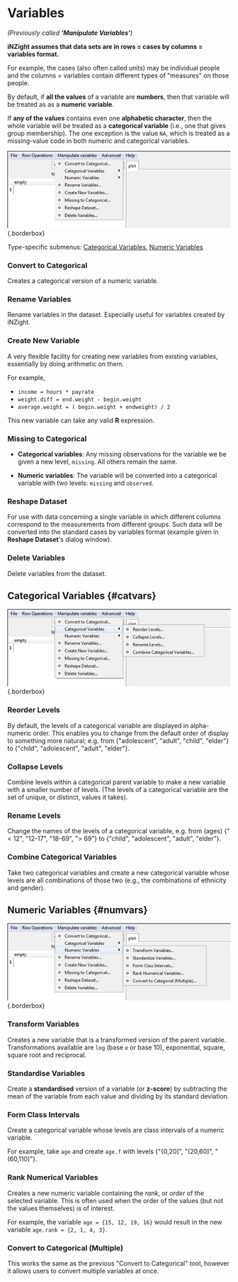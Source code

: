 # Variables
_(Previously called __'Manipulate Variables'__)_

__iNZight assumes that data sets are in rows = cases by columns = variables format.__

For example, the cases (also often called units) may be individual people and the columns = variables contain different types of "measures" on those people.

By default, if __all the values__ of a variable are __numbers__, then that variable will be treated as as a __numeric variable__.

If __any of the values__ contains even one __alphabetic character__, then the whole variable will be treated as a __categorical variable__ (i.e., one that gives group membership). The one exception is  the value `NA`, which is treated as a missing-value code in both numeric and categorical variables.

![Manipulate Variables Menu](../../img/user_guides/manipulate/manipulate.png){.borderbox}

Type-specific submenus: [Categorical Variables](#catvars), [Numeric Variables](#numvars)

### Convert to Categorical

Creates a categorical version of a numeric variable.


### Rename Variables

Rename variables in the dataset. Especially useful for variables created by iNZight.


### Create New Variable

A very flexible facility for creating new variables from existing variables, essentially by doing arithmetic on them.

For example,
- `income = hours * payrate`
- `weight.diff = end.weight - begin.weight`
- `average.weight = ( begin.weight + endweight) / 2`

This new variable can take any valid __R__ expression.


### Missing to Categorical

- __Categorical variables__:
  Any missing observations for the variable we be given a new level, `missing`. All others remain the same.

- __Numeric variables__:
  The variable will be converted into a categorical variable with two levels: `missing` and `observed`.


### Reshape Dataset

For use with data concerning a single variable in which different columns correspond to the measurements from different groups. Such data will be converted into the standard cases by variables format (example given in __Reshape Dataset__'s dialog window).


### Delete Variables

Delete variables from the dataset.








## Categorical Variables     {#catvars}
![Manipulate Categorical Variables Menu](../../img/user_guides/manipulate/manipulate-cat.png){.borderbox}


### Reorder Levels

By default, the levels of a categorical variable are displayed in alpha-numeric order. This enables you to change from the default order of display to something more natural; e.g. from {"adolescent", "adult", "child", "elder"} to {"child", "adolescent", "adult", "elder"}.


### Collapse Levels

Combine levels within a categorical parent variable to make a new variable with a smaller number of levels. (The levels of a categorical variable are the set of unique, or distinct, values it takes).


### Rename Levels

Change the names of the levels of a categorical variable, e.g. from (ages) {"< 12", "12-17", "18-69", "> 69"} to {"child", "adolescent", "adult", "elder"}.


### Combine Categorical Variables

Take two categorical variables and create a new categorical variable whose levels are all combinations of those two (e.g., the combinations of ethnicity and gender).




## Numeric Variables       {#numvars}
![Manipulate Numeric Variables Menu](../../img/user_guides/manipulate/manipulate-num.png){.borderbox}


### Transform Variables

Creates a new variable that is a transformed version of the parent variable. Transformations available are `log` (base `e` or base 10), exponential, square, square root and reciprocal.


### Standardise Variables

Create a __standardised__ version of a variable (or __z-score__) by subtracting the mean of the variable from each value and dividing by its standard deviation.


### Form Class Intervals

Create a categorical variable whose levels are class intervals of a numeric variable.

For example, take `age` and create `age.f` with levels {"{0,20]", "(20,60]", "(60,110]"}.


### Rank Numerical Variables

Creates a new numeric variable containing the _rank_, or _order_ of the selected variable.
This is often used when the order of the values (but not the values themselves) is of interest.

For example, the variable `age = {15, 12, 19, 16}` would result in the new variable `age.rank = {2, 1, 4, 3}`.


### Convert to Categorical (Multiple)

This works the same as the previous "Convert to Categorical" tool, however it allows users to convert multiple variables at once.

